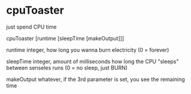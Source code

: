 cpuToaster
==========

just spend CPU time


cpuToaster [runtime [sleepTime [makeOutput]]]

runtime
integer, how long you wanna burn electricity
(0 = forever)

sleepTime
integer, amount of milliseconds how long the CPU "sleeps" between senseles runs
(0 = no sleep, just BURN)

makeOutput
whatever, if the 3rd parameter is set, you see the remaining time
